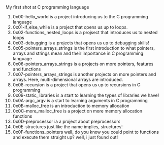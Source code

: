 My first shot at C programming language

1. 0x00-hello_world is a project introducing us to the C programming language
2. 0x01-if_else_while is a project that opens us up to loops.
3. 0x02-functions_nested_loops is a projsect that introduces us to nested loops
4. 0x03-debugging is a projects that opens us up to debugging skills!
5. 0x05-pointers_arrays_strings is the first introduction to what pointers, arrays and strings mean and their importance in C programming language
6. 0x06-pointers_arrays_strings is a projects on more pointers, features and functions
7. 0x07-pointers_arrays_strings is another projects on more pointers and arrays. Here, multi-dimensional arrays are introduced.
8. 0x08-recursion is a project that opens us up to recursions in C programming
9. 0x09-static_libraries is a start to learning the types of libraries we have!
10. 0x0A-argc_argv is a start to learning arguments in C programming
11. 0x0B-malloc_free is an introduction to memory allocation
12. 0x0C-more_malloc_free is a project on more memory allocation functions
13. 0x0D-preprocessor ia a project about preprocessors
14. 0x0E-structures just like the name implies, structures!
15. 0x0F-functions_pointers well, do you know you could point to functions and execute them straight up? well, i just found out!
